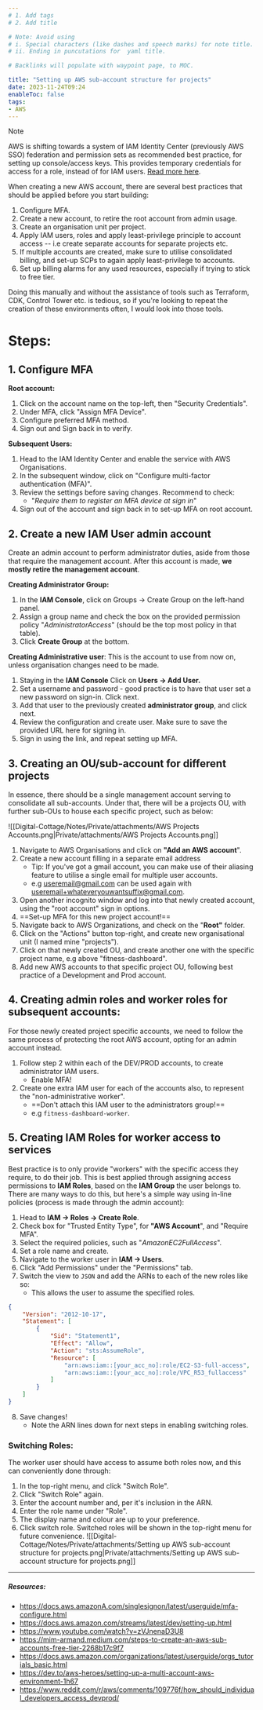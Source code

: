 ```yaml
---
# 1. Add tags
# 2. Add title

# Note: Avoid using 
# i. Special characters (like dashes and speech marks) for note title. 
# ii. Ending in puncutations for  yaml title.  

# Backlinks will populate with waypoint page, to MOC. 

title: "Setting up AWS sub-account structure for projects"
date: 2023-11-24T09:24
enableToc: false
tags:
- AWS
---
```


>[!note] 
> AWS is shifting towards a system of IAM Identity Center (previously AWS SSO) federation and permission sets as recommended best practice, for setting up console/access keys. 
> This provides temporary credentials for access for a role, instead of for IAM users. 
> [Read more here](https://docs.aws.amazon.com/cli/latest/userguide/sso-configure-profile-token.html). 




When creating a new AWS account, there are several best practices that should be applied before you start building: 
1. Configure MFA. 
2. Create a new account, to retire the root account from admin usage. 
3. Create an organisation unit per project. 
4. Apply IAM users, roles and apply least-privilege principle to account access -- i.e create separate accounts for separate projects etc. 
5. If multiple accounts are created, make sure to utilise consolidated billing, and set-up SCPs to again apply least-privilege to accounts. 
6. Set up billing alarms for any used resources, especially if trying to stick to free tier. 

Doing this manually and without the assistance of tools such as Terraform, CDK, Control Tower etc. is tedious, so if you're looking to repeat the creation of these environments often, I would look into those tools. 

# Steps:
## 1. Configure MFA
**Root account:**
1. Click on the account name on the top-left, then "Security Credentials". 
2. Under MFA, click "Assign MFA Device". 
3. Configure preferred MFA method.
4. Sign out and Sign back in to verify. 

**Subsequent Users:**
1. Head to the IAM Identity Center and enable the service with AWS Organisations. 
2. In the subsequent window, click on "Configure multi-factor authentication (MFA)".
3. Review the settings before saving changes. Recommend to check:
	- "*Require them to register an MFA device at sign in*"
4. Sign out of the account and sign back in to set-up MFA on root account. 

## 2. Create a new IAM User admin account
Create an admin account to perform administrator duties, aside from those that require the management account. After this account is made, **we mostly retire the management account**. 

**Creating Administrator Group:**
1. In the **IAM Console**, click on Groups -> Create Group on the left-hand panel. 
2. Assign a group name and check the box on the provided permission policy "*AdministratorAccess*" (should be the top most policy in that table). 
3. Click **Create Group** at the bottom. 

**Creating Administrative user**:
This is the account to use from now on, unless organisation changes need to be made. 
1. Staying in the **IAM Console** Click on **Users -> Add User.**
2. Set a username and password - good practice is to have that user set a new password on sign-in. Click next. 
3. Add that user to the previously created **administrator group**, and click next. 
4.  Review the configuration and create user. Make sure to save the provided URL here for signing in.
5. Sign in using the link, and repeat setting up MFA. 

## 3. Creating an OU/sub-account for different projects
In essence, there should be a single management account serving to consolidate all sub-accounts. Under that, there will be a projects OU, with further sub-OUs to house each specific project, such as below: 

![[Digital-Cottage/Notes/Private/attachments/AWS Projects Accounts.png|Private/attachments/AWS Projects Accounts.png]]

1. Navigate to AWS Organisations and click on **"Add an AWS account**". 
2. Create a new account filling in a separate email address
	- Tip: If you've got a gmail account, you can make use of their aliasing feature to utilise a single email for multiple user accounts. 
	- e.g useremail@gmail.com can be used again with useremail+whateveryouwantsuffix@gmail.com. 
3. Open another incognito window and log into that newly created account, using the "root account" sign in options. 
4. ==Set-up MFA for this new project account!==
5. Navigate back to AWS Organizations, and check on the "**Root"** folder. 
6. Click on the "Actions" button top-right, and create new organisational unit (I named mine "projects").
7. Click on that newly created OU, and create another one with the specific project name, e.g above "fitness-dashboard". 
8. Add new AWS accounts to that specific project OU, following best practice of a Development and Prod account. 

## 4. Creating admin roles and worker roles for subsequent accounts:
For those newly created project specific accounts, we need to follow the same process of protecting the root AWS account, opting for an admin account instead. 
1. Follow step 2 within each of the DEV/PROD accounts, to create administrator IAM users. 
	- Enable MFA!
2. Create one extra IAM user for each of the accounts also, to represent the "non-administrative worker". 
	- ==Don't attach this IAM user to the administrators group!==
	- e.g `fitness-dashboard-worker`. 

## 5. Creating IAM Roles for worker access to services
Best practice is to only provide "workers" with the specific access they require, to do their job.
This is best applied through assigning access permissions to **IAM Roles**, based on the **IAM Group** the user belongs to. 
There are many ways to do this, but here's a simple way using in-line policies (process is made through the admin account):

1. Head to **IAM -> Roles -> Create Role**.
2. Check box for "Trusted Entity Type", for **"AWS Account**", and "Require MFA".
3. Select the required policies, such as "*AmazonEC2FullAccess*". 
4. Set a role name and create. 
5. Navigate to the worker user in **IAM -> Users**. 
6. Click "Add Permissions" under the "Permissions" tab. 
7. Switch the view to `JSON` and add the ARNs to each of the new roles like so:
	- This allows the user to assume the specified roles. 
```json
{
	"Version": "2012-10-17",
	"Statement": [
		{
			"Sid": "Statement1",
			"Effect": "Allow",
			"Action": "sts:AssumeRole",
			"Resource": [
				"arn:aws:iam::[your_acc_no]:role/EC2-S3-full-access",
				"arn:aws:iam::[your_acc_no]:role/VPC_R53_fullaccess"
			]
		}
	]
}
```

8. Save changes! 
	- Note the ARN lines down for next steps in enabling switching roles. 

### Switching Roles: 
The worker user should have access to assume both roles now, and this can conveniently done through:
1. In the top-right menu, and click  "Switch Role". 
2. Click "Switch Role" again. 
3. Enter the account number and, per it's inclusion in the ARN. 
4. Enter the role name under "Role". 
5. The display name and colour are up to your preference. 
6. Click switch role. Switched roles will be shown in the top-right menu for future convenience. 
![[Digital-Cottage/Notes/Private/attachments/Setting up AWS sub-account structure for projects.png|Private/attachments/Setting up AWS sub-account structure for projects.png]]






---
##### Resources: 
- https://docs.aws.amazonA.com/singlesignon/latest/userguide/mfa-configure.html
- https://docs.aws.amazon.com/streams/latest/dev/setting-up.html
- https://www.youtube.com/watch?v=zVJnenaD3U8
- https://mim-armand.medium.com/steps-to-create-an-aws-sub-accounts-free-tier-2268b17c9f7
- https://docs.aws.amazon.com/organizations/latest/userguide/orgs_tutorials_basic.html
- https://dev.to/aws-heroes/setting-up-a-multi-account-aws-environment-1h67
- https://www.reddit.com/r/aws/comments/109776f/how_should_individual_developers_access_devprod/
